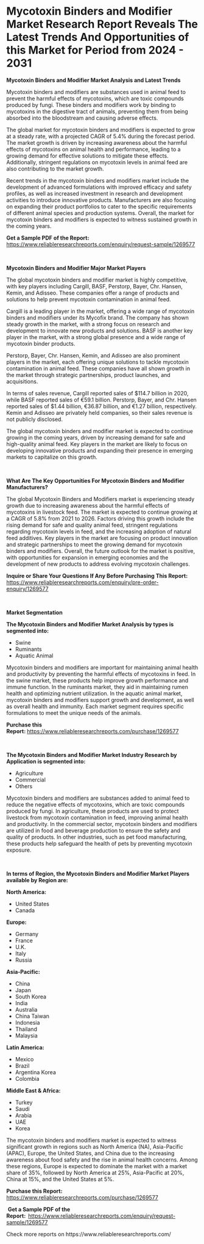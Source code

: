 <p><h1>Mycotoxin Binders and Modifier Market Research Report Reveals The Latest Trends And Opportunities of this Market for Period from 2024 - 2031</h1></p><p><strong>Mycotoxin Binders and Modifier Market Analysis and Latest Trends</strong></p>
<p><p>Mycotoxin binders and modifiers are substances used in animal feed to prevent the harmful effects of mycotoxins, which are toxic compounds produced by fungi. These binders and modifiers work by binding to mycotoxins in the digestive tract of animals, preventing them from being absorbed into the bloodstream and causing adverse effects.</p><p>The global market for mycotoxin binders and modifiers is expected to grow at a steady rate, with a projected CAGR of 5.4% during the forecast period. The market growth is driven by increasing awareness about the harmful effects of mycotoxins on animal health and performance, leading to a growing demand for effective solutions to mitigate these effects. Additionally, stringent regulations on mycotoxin levels in animal feed are also contributing to the market growth.</p><p>Recent trends in the mycotoxin binders and modifiers market include the development of advanced formulations with improved efficacy and safety profiles, as well as increased investment in research and development activities to introduce innovative products. Manufacturers are also focusing on expanding their product portfolios to cater to the specific requirements of different animal species and production systems. Overall, the market for mycotoxin binders and modifiers is expected to witness sustained growth in the coming years.</p></p>
<p><strong>Get a Sample PDF of the Report:&nbsp;</strong> <a href="https://www.reliableresearchreports.com/enquiry/request-sample/1269577">https://www.reliableresearchreports.com/enquiry/request-sample/1269577</a></p>
<p>&nbsp;</p>
<p><strong>Mycotoxin Binders and Modifier Major Market Players</strong></p>
<p><p>The global mycotoxin binders and modifier market is highly competitive, with key players including Cargill, BASF, Perstorp, Bayer, Chr. Hansen, Kemin, and Adisseo. These companies offer a range of products and solutions to help prevent mycotoxin contamination in animal feed.</p><p>Cargill is a leading player in the market, offering a wide range of mycotoxin binders and modifiers under its Mycofix brand. The company has shown steady growth in the market, with a strong focus on research and development to innovate new products and solutions. BASF is another key player in the market, with a strong global presence and a wide range of mycotoxin binder products.</p><p>Perstorp, Bayer, Chr. Hansen, Kemin, and Adisseo are also prominent players in the market, each offering unique solutions to tackle mycotoxin contamination in animal feed. These companies have all shown growth in the market through strategic partnerships, product launches, and acquisitions.</p><p>In terms of sales revenue, Cargill reported sales of $114.7 billion in 2020, while BASF reported sales of €59.1 billion. Perstorp, Bayer, and Chr. Hansen reported sales of $1.44 billion, €36.87 billion, and €1.27 billion, respectively. Kemin and Adisseo are privately held companies, so their sales revenue is not publicly disclosed.</p><p>The global mycotoxin binders and modifier market is expected to continue growing in the coming years, driven by increasing demand for safe and high-quality animal feed. Key players in the market are likely to focus on developing innovative products and expanding their presence in emerging markets to capitalize on this growth.</p></p>
<p>&nbsp;</p>
<p><strong>What Are The Key Opportunities For Mycotoxin Binders and Modifier Manufacturers?</strong></p>
<p><p>The global Mycotoxin Binders and Modifiers market is experiencing steady growth due to increasing awareness about the harmful effects of mycotoxins in livestock feed. The market is expected to continue growing at a CAGR of 5.8% from 2021 to 2026. Factors driving this growth include the rising demand for safe and quality animal feed, stringent regulations regarding mycotoxin levels in feed, and the increasing adoption of natural feed additives. Key players in the market are focusing on product innovation and strategic partnerships to meet the growing demand for mycotoxin binders and modifiers. Overall, the future outlook for the market is positive, with opportunities for expansion in emerging economies and the development of new products to address evolving mycotoxin challenges.</p></p>
<p><strong>Inquire or Share Your Questions If Any Before Purchasing This Report:</strong> <a href="https://www.reliableresearchreports.com/enquiry/pre-order-enquiry/1269577">https://www.reliableresearchreports.com/enquiry/pre-order-enquiry/1269577</a></p>
<p>&nbsp;</p>
<p><strong>Market Segmentation</strong></p>
<p><strong>The Mycotoxin Binders and Modifier Market Analysis by types is segmented into:</strong></p>
<p><ul><li>Swine</li><li>Ruminants</li><li>Aquatic Animal</li></ul></p>
<p><p>Mycotoxin binders and modifiers are important for maintaining animal health and productivity by preventing the harmful effects of mycotoxins in feed. In the swine market, these products help improve growth performance and immune function. In the ruminants market, they aid in maintaining rumen health and optimizing nutrient utilization. In the aquatic animal market, mycotoxin binders and modifiers support growth and development, as well as overall health and immunity. Each market segment requires specific formulations to meet the unique needs of the animals.</p></p>
<p><strong>Purchase this Report:&nbsp;</strong><a href="https://www.reliableresearchreports.com/purchase/1269577">https://www.reliableresearchreports.com/purchase/1269577</a></p>
<p>&nbsp;</p>
<p><strong>The Mycotoxin Binders and Modifier Market Industry Research by Application is segmented into:</strong></p>
<p><ul><li>Agriculture</li><li>Commercial</li><li>Others</li></ul></p>
<p><p>Mycotoxin binders and modifiers are substances added to animal feed to reduce the negative effects of mycotoxins, which are toxic compounds produced by fungi. In agriculture, these products are used to protect livestock from mycotoxin contamination in feed, improving animal health and productivity. In the commercial sector, mycotoxin binders and modifiers are utilized in food and beverage production to ensure the safety and quality of products. In other industries, such as pet food manufacturing, these products help safeguard the health of pets by preventing mycotoxin exposure.</p></p>
<p>&nbsp;</p>
<p><strong>In terms of Region, the Mycotoxin Binders and Modifier Market Players available by Region are:</strong></p>
<p>
    <p> <strong> North America: </strong>
        <ul>
            <li>United States</li>
            <li>Canada</li>
        </ul>
        </p> 
    <p> <strong> Europe: </strong>
        <ul>
            <li>Germany</li>
            <li>France</li>
            <li>U.K.</li>
            <li>Italy</li>
            <li>Russia</li>
        </ul>
        </p> 
    <p> <strong> Asia-Pacific: </strong>
        <ul>
            <li>China</li>
            <li>Japan</li>
            <li>South Korea</li>
            <li>India</li>
            <li>Australia</li>
            <li>China Taiwan</li>
            <li>Indonesia</li>
            <li>Thailand</li>
            <li>Malaysia</li>
        </ul>
        </p> 
    <p> <strong> Latin America: </strong>
        <ul>
            <li>Mexico</li>
            <li>Brazil</li>
            <li>Argentina Korea</li>
            <li>Colombia</li>
        </ul>
        </p> 
    <p> <strong> Middle East & Africa: </strong>
        <ul>
            <li>Turkey</li>
            <li>Saudi</li>
            <li>Arabia</li>
            <li>UAE</li>
            <li>Korea</li>
        </ul>
    </p>
    </p>
<p><p>The mycotoxin binders and modifiers market is expected to witness significant growth in regions such as North America (NA), Asia-Pacific (APAC), Europe, the United States, and China due to the increasing awareness about food safety and the rise in animal health concerns. Among these regions, Europe is expected to dominate the market with a market share of 35%, followed by North America at 25%, Asia-Pacific at 20%, China at 15%, and the United States at 5%.</p></p>
<p><strong>Purchase this Report: </strong><a href="https://www.reliableresearchreports.com/purchase/1269577">https://www.reliableresearchreports.com/purchase/1269577</a></p>
<p>&nbsp;<strong>Get a Sample PDF of the Report:&nbsp;&nbsp;</strong><a href="https://www.reliableresearchreports.com/enquiry/request-sample/1269577">https://www.reliableresearchreports.com/enquiry/request-sample/1269577</a></p>
<p><strong></strong></p>
<p>Check more reports on https://www.reliableresearchreports.com/</p>